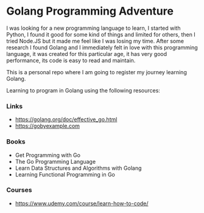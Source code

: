 # Golang Programming Adventure

I was looking for a new programming language to learn, I started with Python, I found it good for some kind of things and limited for others, then I tried Node.JS but it made me feel like I was losing my time. After some research I found Golang and I immediately felt in love with this programming language, it was created for this particular age, it has very good performance, its code is easy to read and maintain. 

This is a personal repo where I am going to register my journey learning Golang.

Learning to program in Golang using the following resources:

### Links

- https://golang.org/doc/effective_go.html
- https://gobyexample.com

### Books

- Get Programming with Go
- The Go Programming Language
- Learn Data Structures and Algorithms with Golang
- Learning Functional Programming in Go

### Courses

- https://www.udemy.com/course/learn-how-to-code/
